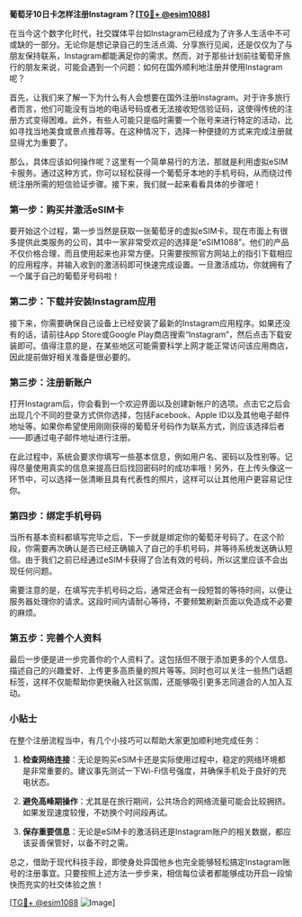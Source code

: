 **葡萄牙10日卡怎样注册Instagram？[[TG💪+ @esim1088](https://t.me/s/esim1088)]**

在当今这个数字化时代，社交媒体平台如Instagram已经成为了许多人生活中不可或缺的一部分。无论你是想记录自己的生活点滴、分享旅行见闻，还是仅仅为了与朋友保持联系，Instagram都能满足你的需求。然而，对于那些计划前往葡萄牙旅行的朋友来说，可能会遇到一个问题：如何在国外顺利地注册并使用Instagram呢？

首先，让我们来了解一下为什么有人会想要在国外注册Instagram。对于许多旅行者而言，他们可能没有当地的电话号码或者无法接收短信验证码，这使得传统的注册方式变得困难。此外，有些人可能只是临时需要一个账号来进行特定的活动，比如寻找当地美食或景点推荐等。在这种情况下，选择一种便捷的方式来完成注册就显得尤为重要了。

那么，具体应该如何操作呢？这里有一个简单易行的方法，那就是利用虚拟eSIM卡服务。通过这种方式，你可以轻松获得一个葡萄牙本地的手机号码，从而绕过传统注册所需的短信验证步骤。接下来，我们就一起来看看具体的步骤吧！

### 第一步：购买并激活eSIM卡

要开始这个过程，第一步当然是获取一张葡萄牙的虚拟eSIM卡。现在市面上有很多提供此类服务的公司，其中一家非常受欢迎的选择是“eSIM1088”。他们的产品不仅价格合理，而且使用起来也非常方便。只需要按照官方网站上的指引下载相应的应用程序，并输入收到的激活码即可快速完成设置。一旦激活成功，你就拥有了一个属于自己的葡萄牙号码啦！

### 第二步：下载并安装Instagram应用

接下来，你需要确保自己设备上已经安装了最新的Instagram应用程序。如果还没有的话，请前往App Store或Google Play商店搜索“Instagram”，然后点击下载安装即可。值得注意的是，在某些地区可能需要科学上网才能正常访问该应用商店，因此提前做好相关准备是很必要的。

### 第三步：注册新账户

打开Instagram后，你会看到一个欢迎界面以及创建新帐户的选项。点击它之后会出现几个不同的登录方式供你选择，包括Facebook、Apple ID以及其他电子邮件地址等。如果你希望使用刚刚获得的葡萄牙号码作为联系方式，则应该选择后者——即通过电子邮件地址进行注册。

在此过程中，系统会要求你填写一些基本信息，例如用户名、密码以及性别等。记得尽量使用真实的信息来提高日后找回密码时的成功率哦！另外，在上传头像这一环节中，可以选择一张清晰且具有代表性的照片，这样可以让其他用户更容易记住你。

### 第四步：绑定手机号码

当所有基本资料都填写完毕之后，下一步就是绑定你的葡萄牙号码了。在这个阶段，你需要再次确认是否已经正确输入了自己的手机号码，并等待系统发送确认短信。由于我们之前已经通过eSIM卡获得了合法有效的号码，所以这里应该不会出现任何问题。

需要注意的是，在填写完手机号码之后，通常还会有一段短暂的等待时间，以便让服务器处理你的请求。这段时间内请耐心等待，不要频繁刷新页面以免造成不必要的麻烦。

### 第五步：完善个人资料

最后一步便是进一步完善你的个人资料了。这包括但不限于添加更多的个人信息、描述自己的兴趣爱好、上传更多高质量的照片等等。同时也可以关注一些热门话题标签，这样不仅能帮助你更快融入社区氛围，还能够吸引更多志同道合的人加入互动。

### 小贴士

在整个注册流程当中，有几个小技巧可以帮助大家更加顺利地完成任务：

1. **检查网络连接**：无论是购买eSIM卡还是实际使用过程中，稳定的网络环境都是非常重要的。建议事先测试一下Wi-Fi信号强度，并确保手机处于良好的充电状态。
   
2. **避免高峰期操作**：尤其是在旅行期间，公共场合的网络流量可能会比较拥挤。如果发现速度较慢，不妨换个时间段再试。
   
3. **保存重要信息**：无论是eSIM卡的激活码还是Instagram账户的相关数据，都应该妥善保管好，以备不时之需。

总之，借助于现代科技手段，即使身处异国他乡也完全能够轻松搞定Instagram账号的注册事宜。只要按照上述方法一步步来，相信每位读者都能够成功开启一段愉快而充实的社交体验之旅！

[[TG💪+ @esim1088](https://t.me/s/esim1088) ![Image](https://i.postimg.cc/4NQfJmqS/Snipaste-2025-05-13-00-14-12.png)]